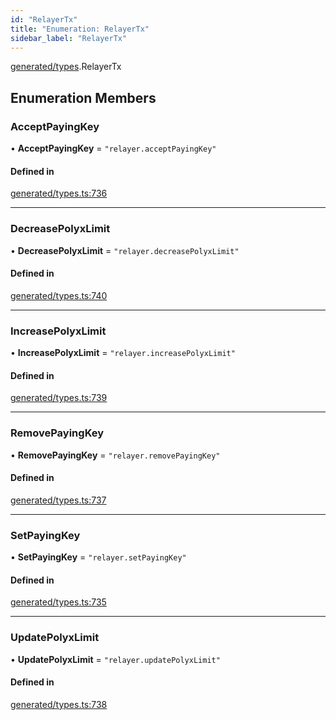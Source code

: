 ```yaml
---
id: "RelayerTx"
title: "Enumeration: RelayerTx"
sidebar_label: "RelayerTx"
---
```


[generated/types](../../../../modules/Generated/Types/Types.md).RelayerTx

## Enumeration Members

### AcceptPayingKey

• **AcceptPayingKey** = ``"relayer.acceptPayingKey"``

#### Defined in

[generated/types.ts:736](https://github.com/PolymeshAssociation/polymesh-sdk/blob/978e4ded6/src/generated/types.ts#L736)

___

### DecreasePolyxLimit

• **DecreasePolyxLimit** = ``"relayer.decreasePolyxLimit"``

#### Defined in

[generated/types.ts:740](https://github.com/PolymeshAssociation/polymesh-sdk/blob/978e4ded6/src/generated/types.ts#L740)

___

### IncreasePolyxLimit

• **IncreasePolyxLimit** = ``"relayer.increasePolyxLimit"``

#### Defined in

[generated/types.ts:739](https://github.com/PolymeshAssociation/polymesh-sdk/blob/978e4ded6/src/generated/types.ts#L739)

___

### RemovePayingKey

• **RemovePayingKey** = ``"relayer.removePayingKey"``

#### Defined in

[generated/types.ts:737](https://github.com/PolymeshAssociation/polymesh-sdk/blob/978e4ded6/src/generated/types.ts#L737)

___

### SetPayingKey

• **SetPayingKey** = ``"relayer.setPayingKey"``

#### Defined in

[generated/types.ts:735](https://github.com/PolymeshAssociation/polymesh-sdk/blob/978e4ded6/src/generated/types.ts#L735)

___

### UpdatePolyxLimit

• **UpdatePolyxLimit** = ``"relayer.updatePolyxLimit"``

#### Defined in

[generated/types.ts:738](https://github.com/PolymeshAssociation/polymesh-sdk/blob/978e4ded6/src/generated/types.ts#L738)
